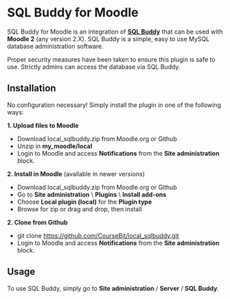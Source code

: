 # SQL Buddy for Moodle

SQL Buddy for Moodle is an integration of **[SQL Buddy](http://sqlbuddy.com/)** that can be used with **Moodle 2** (any version 2.X). SQL Buddy is a simple, easy to use MySQL database administration software.

Proper security measures have been taken to ensure this plugin is safe to use. Strictly admins can access the database via SQL Buddy.

## Installation

No configuration necessary! Simply install the plugin in one of the following ways:

**1. Upload files to Moodle**
* Download local_sqlbuddy.zip from Moodle.org or Github
* Unzip in **my_moodle/local**
* Login to Moodle and access **Notifications** from the **Site administration** block.

**2. Install in Moodle** (available in newer versions)
* Download local_sqlbuddy.zip from Moodle.org or Github
* Go to **Site administration** \ **Plugins** \ **Install add-ons**
* Choose **Local plugin (local)** for the **Plugin type**
* Browse for zip or drag and drop, then install

**2. Clone from Github**
* git clone https://github.com/CourseBit/local_sqlbuddy.git
* Login to Moodle and access **Notifications** from the **Site administration** block.

## Usage

To use SQL Buddy, simply go to **Site administration** / **Server** / **SQL Buddy**. 
